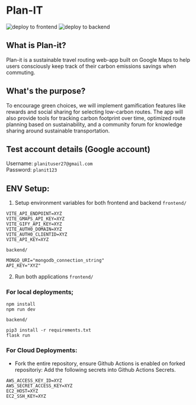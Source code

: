 # Plan-IT

![deploy to frontend](https://github.com/bchewy/plan-it/actions/workflows/deploy-to-s3.yml/badge.svg)
![deploy to backend](https://github.com/bchewy/plan-it/actions/workflows/deploy-flask-to-ec2.yml/badge.svg)

## What is Plan-it?
Plan-it is a sustainable travel routing web-app built on Google Maps to help users consciously keep track of their carbon emissions savings when commuting.

## What's the purpose?
To encourage green choices, we will implement gamification features like rewards and social sharing for selecting low-carbon routes. The app will also provide tools for tracking carbon footprint over time, optimized route planning based on sustainability, and a community forum for knowledge sharing around sustainable transportation. 

## Test account details (Google account)
Username: `planituser27@gmail.com`<br>
Password: `planit123`

## ENV Setup:
1. Setup environment variables for both frontend and backend
`frontend/`
```env
VITE_API_ENDPOINT=XYZ
VITE_GMAPS_API_KEY=XYZ
VITE_GIFY_API_KEY=XYZ
VITE_AUTH0_DOMAIN=XYZ
VITE_AUTH0_CLIENTID=XYZ
VITE_API_KEY=XYZ
```
`backend/`
```env
MONGO_URI="mongodb_connection_string"
API_KEY="XYZ"
```
2. Run both applications
`frontend/`
### For local deployments;
```
npm install
npm run dev
```
`backend/`
```
pip3 install -r requirements.txt
flask run
```

### For Cloud Deployments:
- Fork the entire repository, ensure Github Actions is enabled on forked repositoriy:
Add the following secrets into Github Actions Secrets.
```
AWS_ACCESS_KEY_ID=XYZ
AWS_SECRET_ACCESS_KEY=XYZ
EC2_HOST=XYZ
EC2_SSH_KEY=XYZ
```
